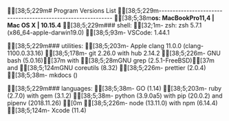 
[38;5;229m# Program Versions List
[38;5;229m-------------------------------------------------------------
[38;5;38m**os: MacBookPro11,4 | Mac OS X | 10.15.4**
[38;5;229m### shell:
[32;1m- zsh:            zsh 5.7.1 (x86_64-apple-darwin19.0)
[38;5;93m- VSCode:         1.44.1

[38;5;229m### utilities:
[38;5;203m- Apple clang 11.0.0 (clang-1100.0.33.16)
[38;5;178m- git 2.26.0 with hub 2.14.2
[38;5;226m- GNU bash  (5.0.16)[37m with [38;5;28mGNU grep (2.5.1-FreeBSD)[37m and [38;5;124mGNU coreutils (8.32)
[38;5;226m- prettier (2.0.4)
[38;5;38m- mkdocs ()

[38;5;229m### languages:
[38;5;38m- GO      (1.14)
[38;5;203m- ruby    (2.7.0) with gem (3.1.2)
[38;5;38m- python  (3.9.0a5) with pip (20.0.2) and pipenv (2018.11.26) [0m
[38;5;226m- node    (13.11.0) with npm (6.14.4)
[38;5;124m- Xcode   (11.4)


